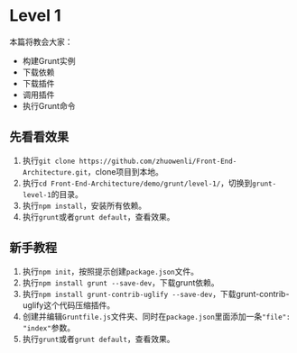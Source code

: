 # Level 1

本篇将教会大家：
- 构建Grunt实例
- 下载依赖
- 下载插件
- 调用插件
- 执行Grunt命令

## 先看看效果

1. 执行`git clone https://github.com/zhuowenli/Front-End-Architecture.git`，clone项目到本地。
2. 执行`cd Front-End-Architecture/demo/grunt/level-1/`，切换到`grunt-level-1`的目录。
3. 执行`npm install`，安装所有依赖。
4. 执行`grunt`或者`grunt default`，查看效果。

## 新手教程

1. 执行`npm init`，按照提示创建`package.json`文件。
2. 执行`npm install grunt --save-dev`，下载grunt依赖。
3. 执行`npm install grunt-contrib-uglify --save-dev`，下载grunt-contrib-uglify这个代码压缩插件。
4. 创建并编辑`Gruntfile.js`文件夹、同时在`package.json`里面添加一条`"file": "index"`参数。
5. 执行`grunt`或者`grunt default`，查看效果。
